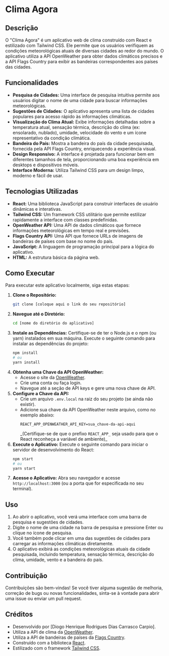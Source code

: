 # Clima Agora

## Descrição

O "Clima Agora" é um aplicativo web de clima construído com React e estilizado com Tailwind CSS. Ele permite que os usuários verifiquem as condições meteorológicas atuais de diversas cidades ao redor do mundo. O aplicativo utiliza a API OpenWeather para obter dados climáticos precisos e a API Flags Country para exibir as bandeiras correspondentes aos países das cidades.

## Funcionalidades

- **Pesquisa de Cidades:** Uma interface de pesquisa intuitiva permite aos usuários digitar o nome de uma cidade para buscar informações meteorológicas.
- **Sugestões de Cidades:** O aplicativo apresenta uma lista de cidades populares para acesso rápido às informações climáticas.
- **Visualização do Clima Atual:** Exibe informações detalhadas sobre a temperatura atual, sensação térmica, descrição do clima (ex: ensolarado, nublado), umidade, velocidade do vento e um ícone representativo da condição climática.
- **Bandeira do País:** Mostra a bandeira do país da cidade pesquisada, fornecida pela API Flags Country, enriquecendo a experiência visual.
- **Design Responsivo:** A interface é projetada para funcionar bem em diferentes tamanhos de tela, proporcionando uma boa experiência em desktops e dispositivos móveis.
- **Interface Moderna:** Utiliza Tailwind CSS para um design limpo, moderno e fácil de usar.

## Tecnologias Utilizadas

- **React:** Uma biblioteca JavaScript para construir interfaces de usuário dinâmicas e interativas.
- **Tailwind CSS:** Um framework CSS utilitário que permite estilizar rapidamente a interface com classes predefinidas.
- **OpenWeather API:** Uma API de dados climáticos que fornece informações meteorológicas em tempo real e previsões.
- **Flags Country API:** Uma API que fornece URLs de imagens de bandeiras de países com base no nome do país.
- **JavaScript:** A linguagem de programação principal para a lógica do aplicativo.
- **HTML:** A estrutura básica da página web.

## Como Executar

Para executar este aplicativo localmente, siga estas etapas:

1.  **Clone o Repositório:**
    ```bash
    git clone [coloque aqui o link do seu repositório]
    ```
2.  **Navegue até o Diretório:**
    ```bash
    cd [nome do diretório do aplicativo]
    ```
3.  **Instale as Dependências:**
    Certifique-se de ter o Node.js e o npm (ou yarn) instalados em sua máquina. Execute o seguinte comando para instalar as dependências do projeto:
    ```bash
    npm install
    # ou
    yarn install
    ```
4.  **Obtenha uma Chave da API OpenWeather:**
    - Acesse o site da [OpenWeather](https://openweathermap.org/).
    - Crie uma conta ou faça login.
    - Navegue até a seção de API keys e gere uma nova chave de API.
5.  **Configure a Chave da API:**
    - Crie um arquivo `.env.local` na raiz do seu projeto (se ainda não existir).
    - Adicione sua chave da API OpenWeather neste arquivo, como no exemplo abaixo:
      ```
      REACT_APP_OPENWEATHER_API_KEY=sua_chave-da-api-aqui
      ```
      _(Certifique-se de que o prefixo `REACT_APP_` seja usado para que o React reconheça a variável de ambiente)\_
6.  **Execute o Aplicativo:**
    Execute o seguinte comando para iniciar o servidor de desenvolvimento do React:
    ```bash
    npm start
    # ou
    yarn start
    ```
7.  **Acesse o Aplicativo:**
    Abra seu navegador e acesse `http://localhost:3000` (ou a porta que for especificada no seu terminal).

## Uso

1.  Ao abrir o aplicativo, você verá uma interface com uma barra de pesquisa e sugestões de cidades.
2.  Digite o nome de uma cidade na barra de pesquisa e pressione Enter ou clique no ícone de pesquisa.
3.  Você também pode clicar em uma das sugestões de cidades para carregar as informações climáticas diretamente.
4.  O aplicativo exibirá as condições meteorológicas atuais da cidade pesquisada, incluindo temperatura, sensação térmica, descrição do clima, umidade, vento e a bandeira do país.

## Contribuição

Contribuições são bem-vindas! Se você tiver alguma sugestão de melhoria, correção de bugs ou novas funcionalidades, sinta-se à vontade para abrir uma issue ou enviar um pull request.

## Créditos

- Desenvolvido por [Diogo Henrique Rodrigues Dias Carrasco Carpio].
- Utiliza a API de clima da [OpenWeather](https://openweathermap.org/).
- Utiliza a API de bandeiras de países da [Flags Country](https://flagsapi.com/).
- Construído com a biblioteca [React](https://react.dev/).
- Estilizado com o framework [Tailwind CSS](https://tailwindcss.com/).
